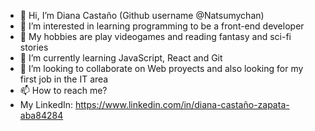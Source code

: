 -  👋 Hi, I’m Diana Castaño (Github username @Natsumychan)
-  👀 I’m interested in learning programming to be a front-end developer
-  :space_invader: My hobbies are play videogames and reading fantasy and sci-fi stories  
-  🌱 I’m currently learning JavaScript, React and Git
-  💞️ I’m looking to collaborate on Web proyects and also looking for my first job in the IT area
-  📫 How to reach me?
-  My LinkedIn: https://www.linkedin.com/in/diana-castaño-zapata-aba84284

